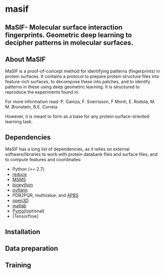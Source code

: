# masif
## MaSIF- Molecular surface interaction fingerprints. Geometric deep learning to decipher patterns in molecular surfaces.

## About MaSIF

MaSIF is a proof-of-concept method for identifying patterns (fingerprints) in protein surfaces. It contains a protocol to prepare protein structure files into feature-rich surfaces, to decompose these into patches, and to identify patterns in these using deep geometric learning. It is structured to reproduce the experiments found in: 

For more information read: 
P. Gainza, F. Sverrisson, F Monti, E. Rodola, M. M. Bronstein, B.E. Correia

However, it is meant to form as a base for any protein surface-oriented learning task. 

## Dependencies 
MaSIF has a long list of dependencies, as it relies on external software/libraries to  work with protein databank files and surface files, and to compute features and coordinates: 
* Python (>= 2.7)
* [reduce](http://kinemage.biochem.duke.edu/software/reduce.php) 
* [MSMS](http://mgltools.scripps.edu/packages/MSMS/)
* [biopython](https://github.com/biopython/biopython)
* [pyflann](https://github.com/primetang/pyflann)
* PDB2PQR, multivalue, and [APBS](http://www.poissonboltzmann.org/)
* [open3D](https://github.com/IntelVCL/Open3D)
* [matlab](https://ch.mathworks.com/products/matlab.html) 
* [Pymol](https://pymol.org/2/)(optional)
* [Tensorflow]
 
## Installation 

## Data preparation

## Training
